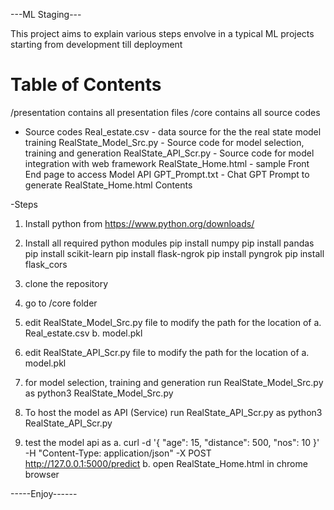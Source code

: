 ---ML Staging--- 

This project aims to explain various steps envolve in a typical ML projects starting from development till deployment 


# Table of Contents
/presentation contains all presentation files
/core contains all source codes

- Source codes 
Real_estate.csv - data source for the the real state model training 
RealState_Model_Src.py - Source code for model selection, training and generation 
RealState_API_Scr.py - Source code for model integration with web framework 
RealState_Home.html -  sample Front End page to access Model API
GPT_Prompt.txt - Chat GPT Prompt to generate RealState_Home.html Contents

-Steps 
1. Install python from https://www.python.org/downloads/
2. Install all required python modules
    pip install numpy
    pip install pandas
    pip install scikit-learn
    pip install flask-ngrok
    pip install pyngrok
    pip install flask_cors
    
3. clone the repository 
4. go to /core folder 
5. edit RealState_Model_Src.py file to modify the path for the location of 
    a. Real_estate.csv
    b. model.pkl 
6.  edit RealState_API_Scr.py file to modify the path for the location of 
    a. model.pkl 
       
6. for model selection, training and generation run RealState_Model_Src.py as 
  python3 RealState_Model_Src.py
7. To host the model as API (Service) run RealState_API_Scr.py as
  python3 RealState_API_Scr.py
8. test the model api as
   a. curl -d '{ "age": 15, "distance": 500, "nos": 10 }' -H "Content-Type: application/json" -X POST http://127.0.0.1:5000/predict
   b. open RealState_Home.html in chrome browser 
   
-----Enjoy------   
        


